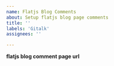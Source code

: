 ```yaml
---
name: Flatjs Blog Comments
about: Setup flatjs blog page comments
title: ''
labels: 'Gitalk'
assignees: ''

---
```


**flatjs blog comment page url**

